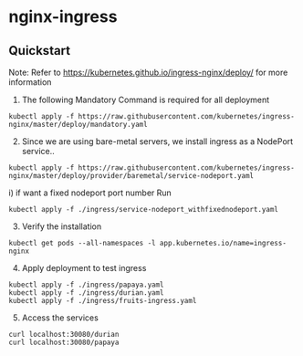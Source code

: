 # nginx-ingress

## Quickstart
Note: Refer to https://kubernetes.github.io/ingress-nginx/deploy/ for more information

1) The following Mandatory Command is required for all deployment
```
kubectl apply -f https://raw.githubusercontent.com/kubernetes/ingress-nginx/master/deploy/mandatory.yaml
```
2) Since we are using bare-metal servers, we install ingress as a NodePort service.. 
```
kubectl apply -f https://raw.githubusercontent.com/kubernetes/ingress-nginx/master/deploy/provider/baremetal/service-nodeport.yaml
```
i) if want a fixed nodeport port number Run
```
kubectl apply -f ./ingress/service-nodeport_withfixednodeport.yaml
```
3) Verify the installation
```
kubectl get pods --all-namespaces -l app.kubernetes.io/name=ingress-nginx
```
4) Apply deployment to test ingress
```
kubectl apply -f ./ingress/papaya.yaml
kubectl apply -f ./ingress/durian.yaml
kubectl apply -f ./ingress/fruits-ingress.yaml
```
5) Access the services
```
curl localhost:30080/durian
curl localhost:30080/papaya
